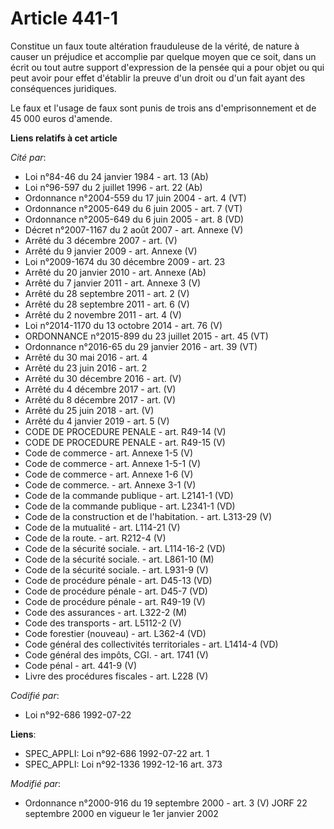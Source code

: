 # Article 441-1

Constitue un faux toute altération frauduleuse de la vérité, de nature à causer un préjudice et accomplie par quelque moyen
que ce soit, dans un écrit ou tout autre support d'expression de la pensée qui a pour objet ou qui peut avoir pour effet
d'établir la preuve d'un droit ou d'un fait ayant des conséquences juridiques.

Le faux et l'usage de faux sont punis de trois ans d'emprisonnement et de 45 000 euros d'amende.

**Liens relatifs à cet article**

_Cité par_:

  - Loi n°84-46 du 24 janvier 1984 - art. 13 (Ab)
  - Loi n°96-597 du 2 juillet 1996 - art. 22 (Ab)
  - Ordonnance n°2004-559 du 17 juin 2004 - art. 4 (VT)
  - Ordonnance n°2005-649 du 6 juin 2005 - art. 7 (VT)
  - Ordonnance n°2005-649 du 6 juin 2005 - art. 8 (VD)
  - Décret n°2007-1167 du 2 août 2007 - art. Annexe (V)
  - Arrêté du 3 décembre 2007 - art. (V)
  - Arrêté du 9 janvier 2009 - art. Annexe (V)
  - Loi n°2009-1674 du 30 décembre 2009 - art. 23
  - Arrêté du 20 janvier 2010 - art. Annexe (Ab)
  - Arrêté du 7 janvier 2011 - art. Annexe 3 (V)
  - Arrêté du 28 septembre 2011 - art. 2 (V)
  - Arrêté du 28 septembre 2011 - art. 6 (V)
  - Arrêté du 2 novembre 2011 - art. 4 (V)
  - Loi n°2014-1170 du 13 octobre 2014 - art. 76 (V)
  - ORDONNANCE n°2015-899 du 23 juillet 2015 - art. 45 (VT)
  - Ordonnance n°2016-65 du 29 janvier 2016 - art. 39 (VT)
  - Arrêté du 30 mai 2016 - art. 4
  - Arrêté du 23 juin 2016 - art. 2
  - Arrêté du 30 décembre 2016 - art. (V)
  - Arrêté du 4 décembre 2017 - art. (V)
  - Arrêté du 8 décembre 2017 - art. (V)
  - Arrêté du 25 juin 2018 - art. (V)
  - Arrêté du 4 janvier 2019 - art. 5 (V)
  - CODE DE PROCEDURE PENALE - art. R49-14 (V)
  - CODE DE PROCEDURE PENALE - art. R49-15 (V)
  - Code de commerce - art. Annexe 1-5 (V)
  - Code de commerce - art. Annexe 1-5-1 (V)
  - Code de commerce - art. Annexe 1-6 (V)
  - Code de commerce. - art. Annexe 3-1 (V)
  - Code de la commande publique - art. L2141-1 (VD)
  - Code de la commande publique - art. L2341-1 (VD)
  - Code de la construction et de l'habitation. - art. L313-29 (V)
  - Code de la mutualité - art. L114-21 (V)
  - Code de la route. - art. R212-4 (V)
  - Code de la sécurité sociale. - art. L114-16-2 (VD)
  - Code de la sécurité sociale. - art. L861-10 (M)
  - Code de la sécurité sociale. - art. L931-9 (V)
  - Code de procédure pénale - art. D45-13 (VD)
  - Code de procédure pénale - art. D45-7 (VD)
  - Code de procédure pénale - art. R49-19 (V)
  - Code des assurances - art. L322-2 (M)
  - Code des transports - art. L5112-2 (V)
  - Code forestier (nouveau) - art. L362-4 (VD)
  - Code général des collectivités territoriales - art. L1414-4 (VD)
  - Code général des impôts, CGI. - art. 1741 (V)
  - Code pénal - art. 441-9 (V)
  - Livre des procédures fiscales - art. L228 (V)

_Codifié par_:

  - Loi n°92-686 1992-07-22

**Liens**:

  - SPEC_APPLI: Loi n°92-686 1992-07-22 art. 1
  - SPEC_APPLI: Loi n°92-1336 1992-12-16 art. 373

_Modifié par_:

  - Ordonnance n°2000-916 du 19 septembre 2000 - art. 3 (V) JORF 22 septembre 2000 en vigueur le 1er janvier 2002
